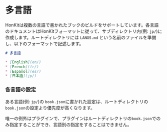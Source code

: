 # 多言語

HonKitは複数の言語で書かれたブックのビルドをサポートしています。各言語のドキュメントはHonKitフォーマットに従って、サブディレクトリ内(例: `jp/`)に作成します。ルートディレクトリには `LANGS.md` という名前のファイルを準備し、以下のフォーマットで記述します。

```markdown
# 多言語

* [English](en/)
* [French](fr/)
* [Español](es/)
* [日本語](jp/)
```

### 各言語の設定

ある言語(例: `jp/`)の `book.json`に書かれた設定は、ルートディレクトリの`book.json`の設定より優先度が高くなります。

唯一の例外はプラグインで、プラグインはルートディレクトリの`book.json`でのみ指定することができ、言語別の指定をすることはできません。
